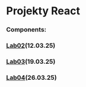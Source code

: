 # Projekty React

### Components:
###    [Lab02](https://github.com/NeQ34/React/tree/master/12.03.25)(12.03.25)
###    [Lab03](https://github.com/NeQ34/React/tree/master/19.03.25)(19.03.25)
###    [Lab04](https://github.com/NeQ34/React/tree/master/26.03.25)(26.03.25)
